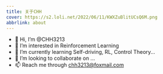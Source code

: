 ```yaml
---
title: 关于CHH
cover: https://s2.loli.net/2022/06/11/KWXZuBlitUCsQ6M.png
abbrlink: about
---
```



- 👋 Hi, I’m @CHH3213
- 👀 I’m interested in Reinforcement Learning
- 🌱 I’m currently learning Self-driving, RL, Control Theory...
- 💞️ I’m looking to collaborate on ...
- 📫 Reach me through chh3213@foxmail.com